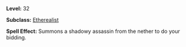 <!-- TITLE: Spell: Summon: Shadowy Assassin -->

**Level:** 32

**Subclass:** [Etherealist](etherealist)

**Spell Effect:** Summons a shadowy assassin from the nether to do your bidding.